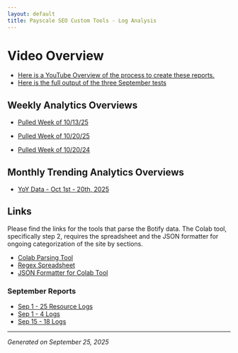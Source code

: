 ```yaml
---
layout: default
title: Payscale SEO Custom Tools - Log Analysis
---
```

# Video Overview
- [Here is a YouTube Overview of the process to create these reports.](https://youtu.be/lKa6NsrGcZU)
- [Here is the full output of the three September tests](https://drive.google.com/drive/folders/1cJUoNbeTBqoh0MtFraGRay1hsGxVv-Fj?usp=drive_link)

## Weekly Analytics Overviews
- [Pulled Week of 10/13/25](/outputs/weekly_analytics/week-of-oct13-2025.md)
- [Pulled Week of 10/20/25](/outputs/weekly_analytics/week-of-oct20-2025.md)

- [Pulled Week of 10/20/24](/outputs/weekly_analytics/week-of-oct20-2024.md)

## Monthly Trending Analytics Overviews
- [YoY Data - Oct 1st - 20th, 2025](/outputs/monthly_trending_analysis/oct1-20_2025.md)


## Links
Please find the links for the tools that parse the Botify data. The Colab tool, specifically step 2, requires the spreadsheet and the JSON formatter for ongoing categorization of the site by sections.

- [Colab Parsing Tool](https://colab.research.google.com/drive/1x0S9XcJ5iULEcM8frDPNpoP1qnSzdCRa?usp=sharing)
- [Regex Spreadsheet](https://docs.google.com/spreadsheets/d/1sBv_tUgGK4joTZdLr3Uic15U0IeCwR4MQPmO5rPD8b4/edit?gid=2022667523#gid=2022667523)
- [JSON Formatter for Colab Tool](https://regex-pattern-generator.onrender.com/)

### September Reports
- [Sep 1 - 25 Resource Logs](/outputs/url_categorization_report_20250925_resources.md)
- [Sep 1 - 4 Logs](/outputs/url_categorization_report_sep1-4.md)
- [Sep 15 - 18 Logs](/outputs/url_categorization_report_20250925_sep15-18.md)
---
*Generated on September 25, 2025*
